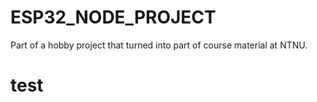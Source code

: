 # ESP32_NODE_PROJECT
Part of a hobby project that turned into part of course material at NTNU.

<h1> test </h1>
